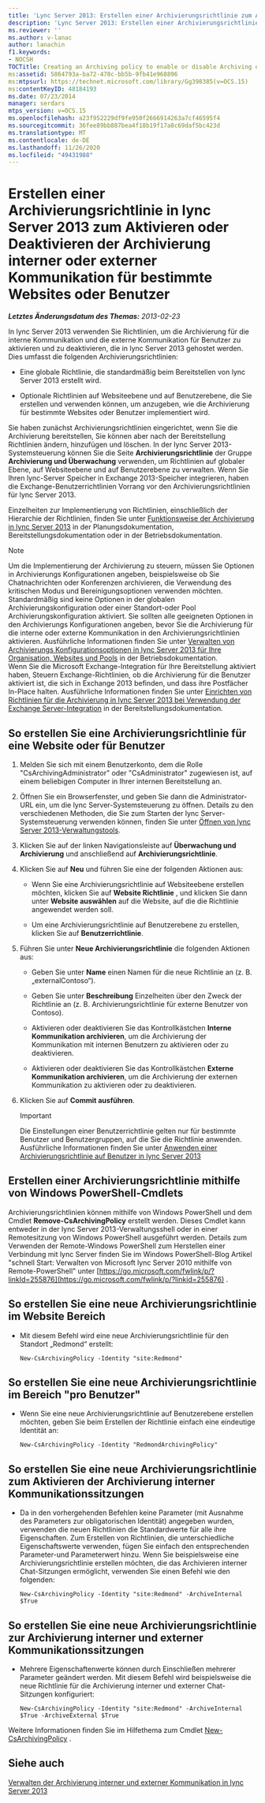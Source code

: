 ```yaml
---
title: 'Lync Server 2013: Erstellen einer Archivierungsrichtlinie zum Aktivieren oder Deaktivieren der Archivierung interner oder externer Kommunikation für bestimmte Websites oder Benutzer'
description: 'Lync Server 2013: Erstellen einer Archivierungsrichtlinie, um die Archivierung interner oder externer Kommunikation für bestimmte Websites oder Benutzer zu aktivieren oder zu deaktivieren.'
ms.reviewer: ''
ms.author: v-lanac
author: lanachin
f1.keywords:
- NOCSH
TOCTitle: Creating an Archiving policy to enable or disable Archiving of internal or external communications for specific sites or users
ms:assetid: 5864793a-ba72-470c-bb5b-9fb41e968896
ms:mtpsurl: https://technet.microsoft.com/library/Gg398385(v=OCS.15)
ms:contentKeyID: 48184193
ms.date: 07/23/2014
manager: serdars
mtps_version: v=OCS.15
ms.openlocfilehash: a23f952229df9fe950f2666914263a7cf46595f4
ms.sourcegitcommit: 36fee89bb887bea4f18b19f17a8c69daf5bc423d
ms.translationtype: MT
ms.contentlocale: de-DE
ms.lasthandoff: 11/26/2020
ms.locfileid: "49431988"
---
```

# <a name="creating-an-archiving-policy-in-lync-server-2013-to-enable-or-disable-archiving-of-internal-or-external-communications-for-specific-sites-or-users"></a>Erstellen einer Archivierungsrichtlinie in lync Server 2013 zum Aktivieren oder Deaktivieren der Archivierung interner oder externer Kommunikation für bestimmte Websites oder Benutzer

<div data-xmlns="http://www.w3.org/1999/xhtml">

<div class="topic" data-xmlns="http://www.w3.org/1999/xhtml" data-msxsl="urn:schemas-microsoft-com:xslt" data-cs="https://msdn.microsoft.com/">

<div data-asp="https://msdn2.microsoft.com/asp">



</div>

<div id="mainSection">

<div id="mainBody">

<span> </span>

_**Letztes Änderungsdatum des Themas:** 2013-02-23_

In lync Server 2013 verwenden Sie Richtlinien, um die Archivierung für die interne Kommunikation und die externe Kommunikation für Benutzer zu aktivieren und zu deaktivieren, die in lync Server 2013 gehostet werden. Dies umfasst die folgenden Archivierungsrichtlinien:

  - Eine globale Richtlinie, die standardmäßig beim Bereitstellen von lync Server 2013 erstellt wird.

  - Optionale Richtlinien auf Websiteebene und auf Benutzerebene, die Sie erstellen und verwenden können, um anzugeben, wie die Archivierung für bestimmte Websites oder Benutzer implementiert wird.

Sie haben zunächst Archivierungsrichtlinien eingerichtet, wenn Sie die Archivierung bereitstellen, Sie können aber nach der Bereitstellung Richtlinien ändern, hinzufügen und löschen. In der lync Server 2013-Systemsteuerung können Sie die Seite **Archivierungsrichtlinie** der Gruppe **Archivierung und Überwachung** verwenden, um Richtlinien auf globaler Ebene, auf Websiteebene und auf Benutzerebene zu verwalten. Wenn Sie Ihren lync-Server Speicher in Exchange 2013-Speicher integrieren, haben die Exchange-Benutzerrichtlinien Vorrang vor den Archivierungsrichtlinien für lync Server 2013.

Einzelheiten zur Implementierung von Richtlinien, einschließlich der Hierarchie der Richtlinien, finden Sie unter [Funktionsweise der Archivierung in lync Server 2013](lync-server-2013-how-archiving-works.md) in der Planungsdokumentation, Bereitstellungsdokumentation oder in der Betriebsdokumentation.

<div>


> [!NOTE]
> Um die Implementierung der Archivierung zu steuern, müssen Sie Optionen in Archivierungs Konfigurationen angeben, beispielsweise ob Sie Chatnachrichten oder Konferenzen archivieren, die Verwendung des kritischen Modus und Bereinigungsoptionen verwenden möchten. Standardmäßig sind keine Optionen in der globalen Archivierungskonfiguration oder einer Standort-oder Pool Archivierungskonfiguration aktiviert. Sie sollten alle geeigneten Optionen in den Archivierungs Konfigurationen angeben, bevor Sie die Archivierung für die interne oder externe Kommunikation in den Archivierungsrichtlinien aktivieren. Ausführliche Informationen finden Sie unter <A href="lync-server-2013-managing-archiving-configuration-options-for-your-organization-sites-and-pools.md">Verwalten von Archivierungs Konfigurationsoptionen in lync Server 2013 für Ihre Organisation, Websites und Pools</A> in der Betriebsdokumentation.<BR>Wenn Sie die Microsoft Exchange-Integration für Ihre Bereitstellung aktiviert haben, Steuern Exchange-Richtlinien, ob die Archivierung für die Benutzer aktiviert ist, die sich in Exchange 2013 befinden, und dass ihre Postfächer In-Place halten. Ausführliche Informationen finden Sie unter <A href="lync-server-2013-setting-up-policies-for-archiving-when-using-exchange-server-integration.md">Einrichten von Richtlinien für die Archivierung in lync Server 2013 bei Verwendung der Exchange Server-Integration</A> in der Bereitstellungsdokumentation.



</div>

<div>

## <a name="to-create-an-archiving-policy-for-a-site-or-users"></a>So erstellen Sie eine Archivierungsrichtlinie für eine Website oder für Benutzer

1.  Melden Sie sich mit einem Benutzerkonto, dem die Rolle "CsArchivingAdministrator" oder "CsAdministrator" zugewiesen ist, auf einem beliebigen Computer in Ihrer internen Bereitstellung an.

2.  Öffnen Sie ein Browserfenster, und geben Sie dann die Administrator-URL ein, um die lync Server-Systemsteuerung zu öffnen. Details zu den verschiedenen Methoden, die Sie zum Starten der lync Server-Systemsteuerung verwenden können, finden Sie unter [Öffnen von lync Server 2013-Verwaltungstools](lync-server-2013-open-lync-server-administrative-tools.md).

3.  Klicken Sie auf der linken Navigationsleiste auf **Überwachung und Archivierung** und anschließend auf **Archivierungsrichtlinie**.

4.  Klicken Sie auf **Neu** und führen Sie eine der folgenden Aktionen aus:
    
      - Wenn Sie eine Archivierungsrichtlinie auf Websiteebene erstellen möchten, klicken Sie auf **Website Richtlinie** , und klicken Sie dann unter **Website auswählen** auf die Website, auf die die Richtlinie angewendet werden soll.
    
      - Um eine Archivierungsrichtlinie auf Benutzerebene zu erstellen, klicken Sie auf **Benutzerrichtlinie**.

5.  Führen Sie unter **Neue Archivierungsrichtlinie** die folgenden Aktionen aus:
    
      - Geben Sie unter **Name** einen Namen für die neue Richtlinie an (z. B. „externalContoso“).
    
      - Geben Sie unter **Beschreibung** Einzelheiten über den Zweck der Richtlinie an (z. B. Archivierungsrichtlinie für externe Benutzer von Contoso).
    
      - Aktivieren oder deaktivieren Sie das Kontrollkästchen **Interne Kommunikation archivieren**, um die Archivierung der Kommunikation mit internen Benutzern zu aktivieren oder zu deaktivieren.
    
      - Aktivieren oder deaktivieren Sie das Kontrollkästchen **Externe Kommunikation archivieren**, um die Archivierung der externen Kommunikation zu aktivieren oder zu deaktivieren.

6.  Klicken Sie auf **Commit ausführen**.
    
    <div>
    

    > [!IMPORTANT]
    > Die Einstellungen einer Benutzerrichtlinie gelten nur für bestimmte Benutzer und Benutzergruppen, auf die Sie die Richtlinie anwenden. Ausführliche Informationen finden Sie unter <A href="lync-server-2013-applying-an-archiving-policy-to-users.md">Anwenden einer Archivierungsrichtlinie auf Benutzer in lync Server 2013</A>

    
    </div>

</div>

<div>

## <a name="creating-an-archiving-policy-by-using-windows-powershell-cmdlets"></a>Erstellen einer Archivierungsrichtlinie mithilfe von Windows PowerShell-Cmdlets

Archivierungsrichtlinien können mithilfe von Windows PowerShell und dem Cmdlet **Remove-CsArchivingPolicy** erstellt werden. Dieses Cmdlet kann entweder in der lync Server 2013-Verwaltungsshell oder in einer Remotesitzung von Windows PowerShell ausgeführt werden. Details zum Verwenden der Remote-Windows PowerShell zum Herstellen einer Verbindung mit lync Server finden Sie im Windows PowerShell-Blog Artikel "schnell Start: Verwalten von Microsoft lync Server 2010 mithilfe von Remote-PowerShell" unter [https://go.microsoft.com/fwlink/p/?linkId=255876](https://go.microsoft.com/fwlink/p/?linkid=255876) .

<div>

## <a name="to-create-a-new-archiving-policy-at-the-site-scope"></a>So erstellen Sie eine neue Archivierungsrichtlinie im Website Bereich

  - Mit diesem Befehl wird eine neue Archivierungsrichtlinie für den Standort „Redmond“ erstellt:
    
        New-CsArchivingPolicy -Identity "site:Redmond"

</div>

<div>

## <a name="to-create-a-new-archiving-policy-at-the-per-user-scope"></a>So erstellen Sie eine neue Archivierungsrichtlinie im Bereich "pro Benutzer"

  - Wenn Sie eine neue Archivierungsrichtlinie auf Benutzerebene erstellen möchten, geben Sie beim Erstellen der Richtlinie einfach eine eindeutige Identität an:
    
        New-CsArchivingPolicy -Identity "RedmondArchivingPolicy"

</div>

<div>

## <a name="to-create-a-new-archiving-policy-that-enables-archiving-of-internal-communication-sessions"></a>So erstellen Sie eine neue Archivierungsrichtlinie zum Aktivieren der Archivierung interner Kommunikationssitzungen

  - Da in den vorhergehenden Befehlen keine Parameter (mit Ausnahme des Parameters zur obligatorischen Identität) angegeben wurden, verwenden die neuen Richtlinien die Standardwerte für alle ihre Eigenschaften. Zum Erstellen von Richtlinien, die unterschiedliche Eigenschaftswerte verwenden, fügen Sie einfach den entsprechenden Parameter-und Parameterwert hinzu. Wenn Sie beispielsweise eine Archivierungsrichtlinie erstellen möchten, die das Archivieren interner Chat-Sitzungen ermöglicht, verwenden Sie einen Befehl wie den folgenden:
    
        New-CsArchivingPolicy -Identity "site:Redmond" -ArchiveInternal $True

</div>

<div>

## <a name="to-create-a-new-archiving-policy-that-enables-archiving-of-both-internal-and-external-communication-sessions"></a>So erstellen Sie eine neue Archivierungsrichtlinie zur Archivierung interner und externer Kommunikationssitzungen

  - Mehrere Eigenschaftenwerte können durch Einschließen mehrerer Parameter geändert werden. Mit diesem Befehl wird beispielsweise die neue Richtlinie für die Archivierung interner und externer Chat-Sitzungen konfiguriert:
    
        New-CsArchivingPolicy -Identity "site:Redmond" -ArchiveInternal $True -ArchiveExternal $True

</div>

Weitere Informationen finden Sie im Hilfethema zum Cmdlet [New-CsArchivingPolicy](https://technet.microsoft.com/library/Gg399032(v=OCS.15)) .

</div>

<div>

## <a name="see-also"></a>Siehe auch


[Verwalten der Archivierung interner und externer Kommunikation in lync Server 2013](lync-server-2013-managing-the-archiving-of-internal-and-external-communications.md)  
  

</div>

</div>

<span> </span>

</div>

</div>

</div>

